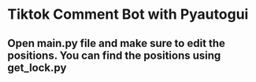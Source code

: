 # Tiktok Comment Bot with Pyautogui

## Open main.py file and make sure to edit the positions. You can find the positions using get_lock.py
